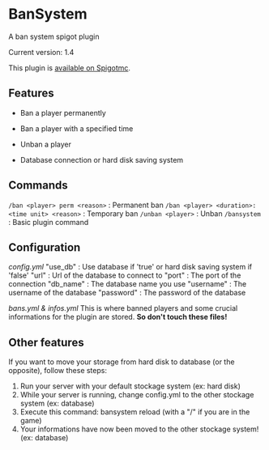 # BanSystem
A ban system spigot plugin

Current version: 1.4

This plugin is [available on Spigotmc](https://www.spigotmc.org/resources/bansystem.60483/).

## Features

- Ban a player permanently
- Ban a player with a specified time
- Unban a player

- Database connection or hard disk saving system

## Commands

`/ban <player> perm <reason>` : Permanent ban
`/ban <player> <duration>:<time unit> <reason>` : Temporary ban
`/unban <player>` : Unban
`/bansystem` : Basic plugin command

## Configuration

*config.yml*
"use_db" : Use database if 'true' or hard disk saving system if 'false'
"url" : Url of the database to connect to
"port" : The port of the connection
"db_name" : The database name you use
"username" : The username of the database
"password" : The password of the database

*bans.yml & infos.yml*
This is where banned players and some crucial informations for the plugin are stored. **So don't touch these files!**

## Other features
If you want to move your storage from hard disk to database (or the opposite), follow these steps:

1. Run your server with your default stockage system (ex: hard disk)
1. While your server is running, change config.yml to the other stockage system (ex: database)
1. Execute this command: bansystem reload (with a "/" if you are in the game)
1. Your informations have now been moved to the other stockage system! (ex: database)
